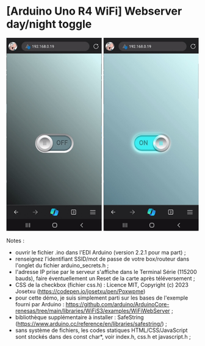 # [Arduino Uno R4 WiFi] Webserver day/night toggle

![day/Night toggle](daynight-toggle.jpg "day/night toggle")

Notes :
- ouvrir le fichier .ino dans l'EDI Arduino (version 2.2.1 pour ma part) ;
- renseignez l'identifiant SSID/mot de passe de votre box/routeur dans l'onglet du fichier arduino_secrets.h ;
- l'adresse IP prise par le serveur s'affiche dans le Terminal Série (115200 bauds), faire éventuellement un Reset de la carte après téléversement ;
- CSS de la checkbox (fichier css.h) : Licence MIT, Copyright (c) 2023 Josetxu (https://codepen.io/josetxu/pen/Poxwpme)
- pour cette démo, je suis simplement parti sur les bases de l'exemple fourni par Arduino : https://github.com/arduino/ArduinoCore-renesas/tree/main/libraries/WiFiS3/examples/WiFiWebServer ;
- bibliothèque supplémentaire à installer : SafeString (https://www.arduino.cc/reference/en/libraries/safestring/) ;
- sans système de fichiers, les codes statiques HTML/CSS/JavaScript sont stockés dans des const char*, voir index.h, css.h et javascript.h ;
